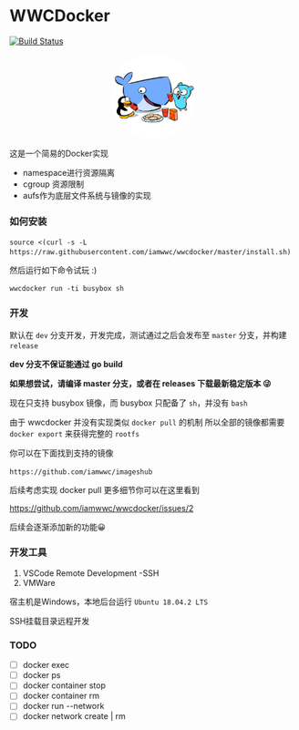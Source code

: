 # WWCDocker

[![Build Status](https://travis-ci.com/iamwwc/wwcdocker.svg?branch=master)](https://travis-ci.com/iamwwc/wwcdocker)

<p align="center">
  <img src="images/logo.jpg" align="center" alt="logo" width="150" height="150" style="border-radius:50%;">
</p>


这是一个简易的Docker实现

- namespace进行资源隔离
- cgroup 资源限制
- aufs作为底层文件系统与镜像的实现

### 如何安装

`source <(curl -s -L https://raw.githubusercontent.com/iamwwc/wwcdocker/master/install.sh)`

然后运行如下命令试玩 :)

```
wwcdocker run -ti busybox sh
```

### 开发
默认在 `dev` 分支开发，开发完成，测试通过之后会发布至 `master` 分支，并构建 `release`

**dev 分支不保证能通过 go build**

**如果想尝试，请编译 master 分支，或者在 releases 下载最新稳定版本 😜**

现在只支持 busybox 镜像，而 busybox 只配备了 `sh`，并没有 `bash`

由于 wwcdocker 并没有实现类似 `docker pull` 的机制
所以全部的镜像都需要 `docker export` 来获得完整的 `rootfs`

你可以在下面找到支持的镜像

`https://github.com/iamwwc/imageshub`

后续考虑实现 docker pull
更多细节你可以在这里看到

https://github.com/iamwwc/wwcdocker/issues/2

后续会逐渐添加新的功能😀

### 开发工具

1. VSCode Remote Development -SSH
2. VMWare

宿主机是Windows，本地后台运行 `Ubuntu 18.04.2 LTS`

SSH挂载目录远程开发

### TODO

- [ ] docker exec
- [ ] docker ps
- [ ] docker container stop
- [ ] docker container rm
- [ ] docker run --network
- [ ] docker network create | rm
